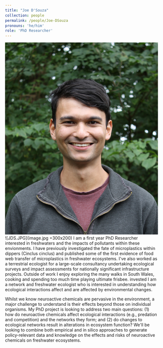 ```yaml
---
title: "Joe D'Souza"
collection: people
permalink: /people/Joe-DSouza
pronouns: 'he/him'
role: 'PhD Researcher'
---
```


![Joe D'Souza](JDS.JPG)
![JDS.JPG](image.jpg =300x200)
I am a first year PhD Researcher interested in freshwaters and the impacts of pollutants within these envionments. I have previously investigated the fate of microplastics within dippers (Cinclus cinclus) and published some of the first evidence of food web transfer of microplastics in freshwater ecosystems. I've also worked as a terrestrial ecologist for a large-scale consultancy undertaking ecological surveys and impact assessments for nationally significant infrastructure projects. 
Outside of work I enjoy exploring the many walks in South Wales, cooking and spending too much time playing ultimate frisbee. invested I am a network and freshwater ecologist who is interested in understanding how ecological interactions affect and are affected by environmental changes.

Whilst we know neuroactive chemicals are pervasive in the environment, a major challenge to understand is their effects beyond those on individual organisms. My PhD project is looking to address two main questions:
(1) how do neuroactive chemicals affect ecological interactions (e.g., predation and competition) and the networks they form; and (2) do changes to ecological networks result in alterations in ecosystem function? 
We'll be looking to combine both empirical and in silico approaches to generate policy-relevant data and knowledge on the effects and risks of neuroactive chemicals on freshwater ecosystems. 
